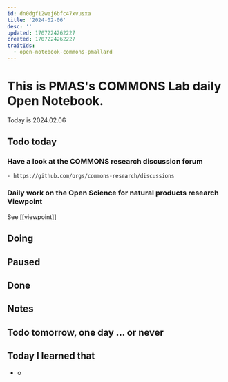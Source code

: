 ```yaml
---
id: dn0dgf12wej6bfc47xvusxa
title: '2024-02-06'
desc: ''
updated: 1707224262227
created: 1707224262227
traitIds:
  - open-notebook-commons-pmallard
---
```


# This is PMAS's COMMONS Lab daily Open Notebook.

Today is 2024.02.06

## Todo today

### Have a look at the COMMONS research discussion forum
    - https://github.com/orgs/commons-research/discussions

### Daily work on the Open Science for natural products research Viewpoint

See [[viewpoint]]


###
###

## Doing

## Paused

## Done

## Notes

## Todo tomorrow, one day ... or never 


###
###


## Today I learned that

- o